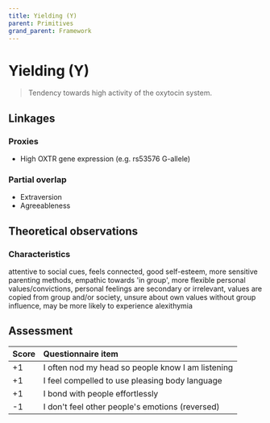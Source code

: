 ```yaml
---
title: Yielding (Y)
parent: Primitives
grand_parent: Framework
---
```


# Yielding (Y)

>Tendency towards high activity of the oxytocin system.

## Linkages

### Proxies

* High OXTR gene expression (e.g. rs53576 G-allele)

### Partial overlap

* Extraversion
* Agreeableness

## Theoretical observations

### Characteristics

attentive to social cues, feels connected, good self-esteem, more sensitive parenting methods, empathic towards 'in group', more flexible personal values/convictions, personal feelings are secondary or irrelevant, values are copied from group and/or society, unsure about own values without group influence, may be more likely to experience alexithymia

## Assessment

| Score | Questionnaire item |
| :-----| :--------- |
| +1    | I often nod my head so people know I am listening | 
| +1    | I feel compelled to use pleasing body language | 
| +1    | I bond with people effortlessly |
| -1    | I don't feel other people's emotions (reversed) |